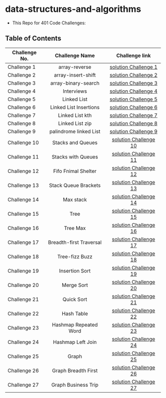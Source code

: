 # data-structures-and-algorithms

- This Repo for 401 Code Challenges:

## Table of Contents

| Challenge No. |     Challenge Name      |                                                     Challenge link                                                      |
| ------------- | :---------------------: | :---------------------------------------------------------------------------------------------------------------------: |
| Challenge 1   |      array-reverse      |                                [solution Challenge 1](./python/array-reverse/README.md)                                 |
| Challenge 2   |   array-insert-shift    |                              [solution Challenge 2](./python/array-insert-shift/README.md)                              |
| Challenge 3   |   array-binary-search   |                             [solution Challenge 3](./python/array-binary-search/README.md)                              |
| Challenge 4   |       Interviews        |                                  [solution Challenge 4](./python/Interviews/README.md)                                  |
| Challenge 5   |       Linked List       |                                 [solution Challenge 5](./python/linkedLists/README.md)                                  |
| Challenge 6   | Linked List Insertions  |                       [solution Challenge 6](./python/linked-list-insertions/readme/README06.md)                        |
| Challenge 7   |     Linked List kth     |                            [solution Challenge 7](./python/linked-list-insertions/README.md)                            |
| Challenge 8   |     Linked List zip     |                       [solution Challenge 8](./python/linked-list-insertions/readme/README08.md)                        |
| Challenge 9   | palindrome  linked List | [solution Challenge 9](https://docs.google.com/spreadsheets/d/1mpqvMM9De3cRQ5fky4Kez947aOmj00nXZeWUH8DOssU/edit#gid=0)  |
| Challenge 10  |    Stacks and Queues    |                               [solution Challenge 10](./python/stack-and-queue/README.md)                               |
| Challenge 11  |   Stacks with Queues    |                         [solution Challenge 11](.python/../python/stack-queue-pseudo/README.md)                         |
| Challenge 12  |   Fifo Fnimal Shelter   |                         [solution Challenge 12](./python/stack_queue_animal_shelter/README.md)                          |
| Challenge 13  |  Stack Queue Brackets   |                            [solution Challenge 13](./python/stack-queue-brackets/README.md)                             |
| Challenge 14  |        Max stack        | [solution Challenge 14](https://docs.google.com/spreadsheets/d/1YWpL-vJKbLspMcdP8CYY7wBYp5IqYmBaJVM0BHQh8bw/edit#gid=0) |
| Challenge 15  |          Tree           |                                  [solution Challenge 15](./python/tree-breadth-first)                                   |
| Challenge 16  |        Tree Max         |                                  [solution Challenge 16](./python/tree-breadth-first)                                   |
| Challenge 17  | Breadth-first Traversal |                          [solution Challenge 17](./python/tree-breadth-first-lab17/README.md)                           |
| Challenge 18  |     Tree-fizz Buzz      |                               [solution Challenge 18](./python/tree-fizz-buzz/README.md)                                |
| Challenge 19  |     Insertion Sort      |                               [solution Challenge 19](./python/insertion-sort/README.md)                                |
| Challenge 20  |       Merge Sort        |                                 [solution Challenge 20](./python/merge-sort/README.md)                                  |
| Challenge 21  |       Quick Sort        |                                 [solution Challenge 21](./python/quick-sort/README.md)                                  |
| Challenge 22  |       Hash Table        |                                 [solution Challenge 22](./python/hash_table/README.md)                                  |
| Challenge 23  |  Hashmap Repeated Word  |                            [solution Challenge 23](./python/hashmap-repeated-word/README.md)                            |
| Challenge 24  |    Hashmap Left Join    |                              [solution Challenge 24](./python/hashmap-left-join/README.md)                              |
| Challenge 25  |          Graph          |                                    [solution Challenge 25](./python/graph/README.md)                                    |
| Challenge 26  |   Graph Breadth First   |                             [solution Challenge 26](./python/graph-breadth-first/README.md)                             |
| Challenge 27  |   Graph Business Trip   |                             [solution Challenge 27](./python/graph-business-trip/README.md)                             |
